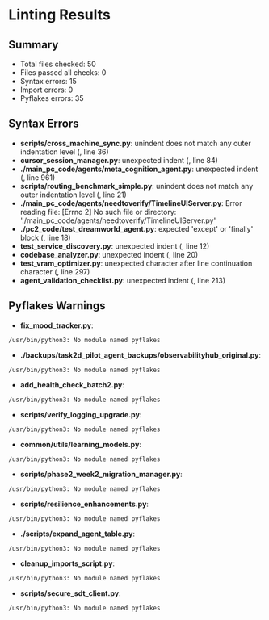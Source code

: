 # Linting Results

## Summary
- Total files checked: 50
- Files passed all checks: 0
- Syntax errors: 15
- Import errors: 0
- Pyflakes errors: 35

## Syntax Errors
- **scripts/cross_machine_sync.py**: unindent does not match any outer indentation level (<unknown>, line 36)
- **cursor_session_manager.py**: unexpected indent (<unknown>, line 84)
- **./main_pc_code/agents/meta_cognition_agent.py**: unexpected indent (<unknown>, line 961)
- **scripts/routing_benchmark_simple.py**: unindent does not match any outer indentation level (<unknown>, line 21)
- **./main_pc_code/agents/needtoverify/TimelineUIServer.py**: Error reading file: [Errno 2] No such file or directory: './main_pc_code/agents/needtoverify/TimelineUIServer.py'
- **./pc2_code/test_dreamworld_agent.py**: expected 'except' or 'finally' block (<unknown>, line 18)
- **test_service_discovery.py**: unexpected indent (<unknown>, line 12)
- **codebase_analyzer.py**: unexpected indent (<unknown>, line 20)
- **test_vram_optimizer.py**: unexpected character after line continuation character (<unknown>, line 297)
- **agent_validation_checklist.py**: unexpected indent (<unknown>, line 213)

## Pyflakes Warnings
- **fix_mood_tracker.py**:
```
/usr/bin/python3: No module named pyflakes

```
- **./backups/task2d_pilot_agent_backups/observabilityhub_original.py**:
```
/usr/bin/python3: No module named pyflakes

```
- **add_health_check_batch2.py**:
```
/usr/bin/python3: No module named pyflakes

```
- **scripts/verify_logging_upgrade.py**:
```
/usr/bin/python3: No module named pyflakes

```
- **common/utils/learning_models.py**:
```
/usr/bin/python3: No module named pyflakes

```
- **scripts/phase2_week2_migration_manager.py**:
```
/usr/bin/python3: No module named pyflakes

```
- **scripts/resilience_enhancements.py**:
```
/usr/bin/python3: No module named pyflakes

```
- **./scripts/expand_agent_table.py**:
```
/usr/bin/python3: No module named pyflakes

```
- **cleanup_imports_script.py**:
```
/usr/bin/python3: No module named pyflakes

```
- **scripts/secure_sdt_client.py**:
```
/usr/bin/python3: No module named pyflakes

```
